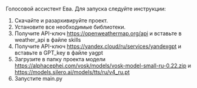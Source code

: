 Голосовой ассистент Ева.
Для запуска следуйте инструкции:
1) Скачайте и разархивируйте проект.
2) Установите все необходимые библиотеки.
3) Получите API-ключ https://openweathermap.org/api и вставьте в weather_api в файле skills
4) Получите API-ключ https://yandex.cloud/ru/services/yandexgpt и вставьте в GPT_key в файле yagpt
5) Загрузите в папку проекта модели https://alphacephei.com/vosk/models/vosk-model-small-ru-0.22.zip и https://models.silero.ai/models/tts/ru/v4_ru.pt
6) Запустите main.py
